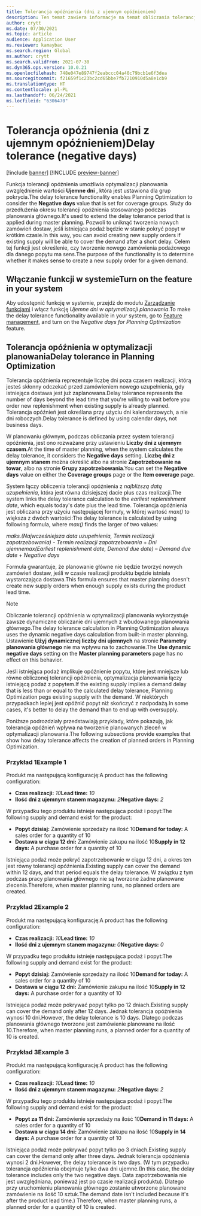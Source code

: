 ```yaml
---
title: Tolerancja opóźnienia (dni z ujemnym opóźnieniem)
description: Ten temat zawiera informacje na temat obliczania tolerancji opóźnienia i jej wpływu na tworzenie planowanych zleceń w optymalizacji planowania.
author: crytt
ms.date: 07/30/2021
ms.topic: article
audience: Application User
ms.reviewer: kamaybac
ms.search.region: Global
ms.author: crytt
ms.search.validFrom: 2021-07-30
ms.dyn365.ops.version: 10.0.21
ms.openlocfilehash: 748e047e89747f2eabccc04a40c79bcb1e6f3dea
ms.sourcegitcommit: f21659f1c23bc2cd65bbe7fb7210910d5a8e1cb9
ms.translationtype: HT
ms.contentlocale: pl-PL
ms.lasthandoff: 06/24/2021
ms.locfileid: "6306470"
---
```

# <a name="delay-tolerance-negative-days"></a><span data-ttu-id="9e36e-103">Tolerancja opóźnienia (dni z ujemnym opóźnieniem)</span><span class="sxs-lookup"><span data-stu-id="9e36e-103">Delay tolerance (negative days)</span></span>

[!include [banner](../../includes/banner.md)]
[!INCLUDE [preview-banner](../../includes/preview-banner.md)]

<span data-ttu-id="9e36e-104">Funkcja tolerancji opóźnienia umożliwia optymalizacji planowania uwzględnienie wartości **Ujemne dni** , która jest ustawiona dla grup pokrycia.</span><span class="sxs-lookup"><span data-stu-id="9e36e-104">The delay tolerance functionality enables Planning Optimization to consider the **Negative days** value that is set for coverage groups.</span></span> <span data-ttu-id="9e36e-105">Służy do przedłużenia okresu tolerancji opóźnienia stosowanego podczas planowania głównego.</span><span class="sxs-lookup"><span data-stu-id="9e36e-105">It's used to extend the delay tolerance period that is applied during master planning.</span></span> <span data-ttu-id="9e36e-106">Pozwoli to uniknąć tworzenia nowych zamówień dostaw, jeśli istniejąca podaż będzie w stanie pokryć popyt w krótkim czasie.</span><span class="sxs-lookup"><span data-stu-id="9e36e-106">In this way, you can avoid creating new supply orders if existing supply will be able to cover the demand after a short delay.</span></span> <span data-ttu-id="9e36e-107">Celem tej funkcji jest określenie, czy tworzenie nowego zamówienia podażowego dla danego popytu ma sens.</span><span class="sxs-lookup"><span data-stu-id="9e36e-107">The purpose of the functionality is to determine whether it makes sense to create a new supply order for a given demand.</span></span>

## <a name="turn-on-the-feature-in-your-system"></a><span data-ttu-id="9e36e-108">Włączanie funkcji w systemie</span><span class="sxs-lookup"><span data-stu-id="9e36e-108">Turn on the feature in your system</span></span>

<span data-ttu-id="9e36e-109">Aby udostępnić funkcję w systemie, przejdź do modułu [Zarządzanie funkcjami](../../../fin-ops-core/fin-ops/get-started/feature-management/feature-management-overview.md) i włącz funkcję *Ujemne dni w optymalizacji planowania*.</span><span class="sxs-lookup"><span data-stu-id="9e36e-109">To make the delay tolerance functionality available in your system, go to [Feature management](../../../fin-ops-core/fin-ops/get-started/feature-management/feature-management-overview.md), and turn on the *Negative days for Planning Optimization* feature.</span></span>

## <a name="delay-tolerance-in-planning-optimization"></a><span data-ttu-id="9e36e-110">Tolerancja opóźnienia w optymalizacji planowania</span><span class="sxs-lookup"><span data-stu-id="9e36e-110">Delay tolerance in Planning Optimization</span></span>

<span data-ttu-id="9e36e-111">Tolerancja opóźnienia reprezentuje liczbę dni poza czasem realizacji, którą jesteś skłonny odczekać przed zamówieniem nowego uzupełnienia, gdy istniejąca dostawa jest już zaplanowana.</span><span class="sxs-lookup"><span data-stu-id="9e36e-111">Delay tolerance represents the number of days beyond the lead time that you're willing to wait before you order new replenishment when existing supply is already planned.</span></span> <span data-ttu-id="9e36e-112">Tolerancja opóźnień jest określana przy użyciu dni kalendarzowych, a nie dni roboczych.</span><span class="sxs-lookup"><span data-stu-id="9e36e-112">Delay tolerance is defined by using calendar days, not business days.</span></span>

<span data-ttu-id="9e36e-113">W planowaniu głównym, podczas obliczania przez system tolerancji opóźnienia, jest ono rozważane przy ustawieniu **Liczby dni z ujemnym czasem**.</span><span class="sxs-lookup"><span data-stu-id="9e36e-113">At the time of master planning, when the system calculates the delay tolerance, it considers the **Negative days** setting.</span></span> <span data-ttu-id="9e36e-114">**Liczbę dni z ujemnym stanem** można określić albo na stronie **Zapotrzebowanie na towar**, albo na stronie **Grupy zapotrzebowania**.</span><span class="sxs-lookup"><span data-stu-id="9e36e-114">You can set the **Negative days** value on either the **Coverage groups** page or the **Item coverage** page.</span></span>

<span data-ttu-id="9e36e-115">System łączy obliczenia tolerancji opóźnienia z *najbliższą datą uzupełnienia*, która jest równa dzisiejszej dacie plus czas realizacji.</span><span class="sxs-lookup"><span data-stu-id="9e36e-115">The system links the delay tolerance calculation to the *earliest replenishment date*, which equals today's date plus the lead time.</span></span> <span data-ttu-id="9e36e-116">Tolerancja opóźnienia jest obliczana przy użyciu następującej formuły, w której wartość *max()* to większa z dwóch wartości:</span><span class="sxs-lookup"><span data-stu-id="9e36e-116">The delay tolerance is calculated by using following formula, where *max()* finds the larger of two values:</span></span>

<span data-ttu-id="9e36e-117">*maks.(Najwcześniejsza data uzupełnienia, Termin realizacji zapotrzebowania)* - *Termin realizacji zapotrzebowania* + *Dni ujemne*</span><span class="sxs-lookup"><span data-stu-id="9e36e-117">*max(Earliest replenishment date, Demand due date)* – *Demand due date* + *Negative days*</span></span>

<span data-ttu-id="9e36e-118">Formuła gwarantuje, że planowanie główne nie będzie tworzyć nowych zamówień dostaw, jeśli w czasie realizacji produktu będzie istniała wystarczająca dostawa.</span><span class="sxs-lookup"><span data-stu-id="9e36e-118">This formula ensures that master planning doesn't create new supply orders when enough supply exists during the product lead time.</span></span>

> [!NOTE]
> <span data-ttu-id="9e36e-119">Obliczanie tolerancji opóźnienia w optymalizacji planowania wykorzystuje zawsze dynamiczne obliczanie dni ujemnych z wbudowanego planowania głównego.</span><span class="sxs-lookup"><span data-stu-id="9e36e-119">The delay tolerance calculation in Planning Optimization always uses the dynamic negative days calculation from built-in master planning.</span></span> <span data-ttu-id="9e36e-120">Ustawienie **Użyj dynamicznej liczby dni ujemnych** na stronie **Parametry planowania głównego** nie ma wpływu na to zachowanie.</span><span class="sxs-lookup"><span data-stu-id="9e36e-120">The **Use dynamic negative days** setting on the **Master planning parameters** page has no effect on this behavior.</span></span>

<span data-ttu-id="9e36e-121">Jeśli istniejąca podaż implikuje opóźnienie popytu, które jest mniejsze lub równe obliczonej tolerancji opóźnienia, optymalizacja planowania łączy istniejącą podaż z popytem.</span><span class="sxs-lookup"><span data-stu-id="9e36e-121">If the existing supply implies a demand delay that is less than or equal to the calculated delay tolerance, Planning Optimization pegs existing supply with the demand.</span></span> <span data-ttu-id="9e36e-122">W niektórych przypadkach lepiej jest opóźnić popyt niż skończyć z nadpodażą.</span><span class="sxs-lookup"><span data-stu-id="9e36e-122">In some cases, it's better to delay the demand than to end up with oversupply.</span></span>

<span data-ttu-id="9e36e-123">Poniższe podrozdziały przedstawiają przykłady, które pokazują, jak tolerancja opóźnień wpływa na tworzenie planowanych zleceń w optymalizacji planowania.</span><span class="sxs-lookup"><span data-stu-id="9e36e-123">The following subsections provide examples that show how delay tolerance affects the creation of planned orders in Planning Optimization.</span></span>

### <a name="example-1"></a><span data-ttu-id="9e36e-124">Przykład 1</span><span class="sxs-lookup"><span data-stu-id="9e36e-124">Example 1</span></span>

<span data-ttu-id="9e36e-125">Produkt ma następującą konfigurację:</span><span class="sxs-lookup"><span data-stu-id="9e36e-125">A product has the following configuration:</span></span>

- <span data-ttu-id="9e36e-126">**Czas realizacji:** *10*</span><span class="sxs-lookup"><span data-stu-id="9e36e-126">**Lead time:** *10*</span></span>
- <span data-ttu-id="9e36e-127">**Ilość dni z ujemnym stanem magazynu:** *2*</span><span class="sxs-lookup"><span data-stu-id="9e36e-127">**Negative days:** *2*</span></span>

<span data-ttu-id="9e36e-128">W przypadku tego produktu istnieje następująca podaż i popyt:</span><span class="sxs-lookup"><span data-stu-id="9e36e-128">The following supply and demand exist for the product:</span></span>

- <span data-ttu-id="9e36e-129">**Popyt dzisiaj:** Zamówienie sprzedaży na ilość 10</span><span class="sxs-lookup"><span data-stu-id="9e36e-129">**Demand for today:** A sales order for a quantity of 10</span></span>
- <span data-ttu-id="9e36e-130">**Dostawa w ciągu 12 dni:** Zamówienie zakupu na ilość 10</span><span class="sxs-lookup"><span data-stu-id="9e36e-130">**Supply in 12 days:** A purchase order for a quantity of 10</span></span>

<span data-ttu-id="9e36e-131">Istniejąca podaż może pokryć zapotrzebowanie w ciągu 12 dni, a okres ten jest równy tolerancji opóźnienia.</span><span class="sxs-lookup"><span data-stu-id="9e36e-131">Existing supply can cover the demand within 12 days, and that period equals the delay tolerance.</span></span> <span data-ttu-id="9e36e-132">W związku z tym podczas pracy planowania głównego nie są tworzone żadne planowane zlecenia.</span><span class="sxs-lookup"><span data-stu-id="9e36e-132">Therefore, when master planning runs, no planned orders are created.</span></span>

### <a name="example-2"></a><span data-ttu-id="9e36e-133">Przykład 2</span><span class="sxs-lookup"><span data-stu-id="9e36e-133">Example 2</span></span>

<span data-ttu-id="9e36e-134">Produkt ma następującą konfigurację:</span><span class="sxs-lookup"><span data-stu-id="9e36e-134">A product has the following configuration:</span></span>

- <span data-ttu-id="9e36e-135">**Czas realizacji:** *10*</span><span class="sxs-lookup"><span data-stu-id="9e36e-135">**Lead time:** *10*</span></span>
- <span data-ttu-id="9e36e-136">**Ilość dni z ujemnym stanem magazynu:** *0*</span><span class="sxs-lookup"><span data-stu-id="9e36e-136">**Negative days:** *0*</span></span>

<span data-ttu-id="9e36e-137">W przypadku tego produktu istnieje następująca podaż i popyt:</span><span class="sxs-lookup"><span data-stu-id="9e36e-137">The following supply and demand exist for the product:</span></span>

- <span data-ttu-id="9e36e-138">**Popyt dzisiaj:** Zamówienie sprzedaży na ilość 10</span><span class="sxs-lookup"><span data-stu-id="9e36e-138">**Demand for today:** A sales order for a quantity of 10</span></span>
- <span data-ttu-id="9e36e-139">**Dostawa w ciągu 12 dni:** Zamówienie zakupu na ilość 10</span><span class="sxs-lookup"><span data-stu-id="9e36e-139">**Supply in 12 days:** A purchase order for a quantity of 10</span></span>

<span data-ttu-id="9e36e-140">Istniejąca podaż może pokrywać popyt tylko po 12 dniach.</span><span class="sxs-lookup"><span data-stu-id="9e36e-140">Existing supply can cover the demand only after 12 days.</span></span> <span data-ttu-id="9e36e-141">Jednak tolerancja opóźnienia wynosi 10 dni.</span><span class="sxs-lookup"><span data-stu-id="9e36e-141">However, the delay tolerance is 10 days.</span></span> <span data-ttu-id="9e36e-142">Dlatego podczas planowania głównego tworzone jest zamówienie planowane na ilość 10.</span><span class="sxs-lookup"><span data-stu-id="9e36e-142">Therefore, when master planning runs, a planned order for a quantity of 10 is created.</span></span>

### <a name="example-3"></a><span data-ttu-id="9e36e-143">Przykład 3</span><span class="sxs-lookup"><span data-stu-id="9e36e-143">Example 3</span></span>

<span data-ttu-id="9e36e-144">Produkt ma następującą konfigurację:</span><span class="sxs-lookup"><span data-stu-id="9e36e-144">A product has the following configuration:</span></span>

- <span data-ttu-id="9e36e-145">**Czas realizacji:** *10*</span><span class="sxs-lookup"><span data-stu-id="9e36e-145">**Lead time:** *10*</span></span>
- <span data-ttu-id="9e36e-146">**Ilość dni z ujemnym stanem magazynu:** *2*</span><span class="sxs-lookup"><span data-stu-id="9e36e-146">**Negative days:** *2*</span></span>

<span data-ttu-id="9e36e-147">W przypadku tego produktu istnieje następująca podaż i popyt:</span><span class="sxs-lookup"><span data-stu-id="9e36e-147">The following supply and demand exist for the product:</span></span>

- <span data-ttu-id="9e36e-148">**Popyt za 11 dni:** Zamówienie sprzedaży na ilość 10</span><span class="sxs-lookup"><span data-stu-id="9e36e-148">**Demand in 11 days:** A sales order for a quantity of 10</span></span>
- <span data-ttu-id="9e36e-149">**Dostawa w ciągu 14 dni:** Zamówienie zakupu na ilość 10</span><span class="sxs-lookup"><span data-stu-id="9e36e-149">**Supply in 14 days:** A purchase order for a quantity of 10</span></span>

<span data-ttu-id="9e36e-150">Istniejąca podaż może pokrywać popyt tylko po 3 dniach.</span><span class="sxs-lookup"><span data-stu-id="9e36e-150">Existing supply can cover the demand only after three days.</span></span> <span data-ttu-id="9e36e-151">Jednak tolerancja opóźnienia wynosi 2 dni.</span><span class="sxs-lookup"><span data-stu-id="9e36e-151">However, the delay tolerance is two days.</span></span> <span data-ttu-id="9e36e-152">(W tym przypadku tolerancja opóźnienia obejmuje tylko dwa dni ujemne.</span><span class="sxs-lookup"><span data-stu-id="9e36e-152">(In this case, the delay tolerance includes only the two negative days.</span></span> <span data-ttu-id="9e36e-153">Data zapotrzebowania nie jest uwzględniana, ponieważ jest po czasie realizacji produktu). Dlatego przy uruchomieniu planowania głównego zostanie utworzone planowane zamówienie na ilość 10 sztuk.</span><span class="sxs-lookup"><span data-stu-id="9e36e-153">The demand date isn't included because it's after the product lead time.) Therefore, when master planning runs, a planned order for a quantity of 10 is created.</span></span>
